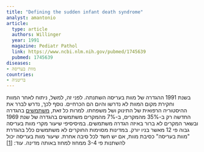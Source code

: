 ```yaml
---
title: "Defining the sudden infant death syndrome"
analyst: amantonio
article:
  type: article
  authors: Willinger
  year: 1991
  magazine: Pediatr Pathol
  link: https://www.ncbi.nlm.nih.gov/pubmed/1745639
  pubmed: 1745639
diseases:
- מוות בעריסה
countries:
- בריטניה
---
```


בשנת 1991 ההגדרה של מוות בעריסה השתנתה. לפני זה, למשל, ניתוח לאחר המוות וחקירת מקום המוות לא נדרשו והיום הם הכרחיים. נוסף לכך, נדרש לברר את ההיסטוריה הרפואית של התינוק ושל משפחתו. למרות כל זאת, [משתמשים](https://www.ncbi.nlm.nih.gov/pubmed/25634430) בהגדרה החדשה רק ב-35% מהמקרים, ב-7% מהמקרים משתמשים בהגדרה של שנת 1969 ובשאר המקרים לא ברור באיזה הגדרה משתמשים. במיסיסיפי שיעור מקרי מוות בעריסה גבוה פי 12 מאשר בניו יורק. במדינות מסוימות החוקרים לא משתמשים כלל בהגדרת "מוות בעריסה" כסיבת מוות, אם יש חשד לכל סיבה אחרת. שיעור מוות בעריסה יכול להשתנות פי 3-4 ממחוז למחוז באותה מדינה. עוד: [[1]](https://www.ncbi.nlm.nih.gov/pmc/articles/PMC2234535/)
